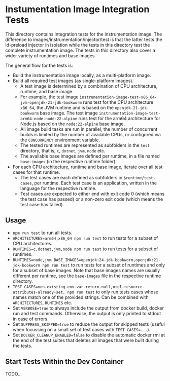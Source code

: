 Instumentation Image Integration Tests
======================================

This directory contains integration tests for the instrumentation image.
The difference to images/instrumentation/injector/test is that the latter tests the ld-preload injector in isolation
while the tests in this directory test the complete instrumentation image.
The tests in this directory also cover a wider variety of runtimes and base images.

The general flow for the tests is:
* Build the instrumentation image locally, as a multi-platform image.
* Build all required test images (as single-platform images).
    * A test image is determined by a combination of CPU architecture, runtime, and base image.
    * For example, the test image `instrumentation-image-test-x86_64-jvm-openjdk-21-jdk-bookworm` runs test for the CPU
  architecture `x86_64`, the JVM runtime and is based on the `openjdk-21-jdk-bookworm` base image.
      The test image `instrumentation-image-test-arm64-node-node-22-alpine` runs test for the arm64 architecture for
      Node.js based on the `node:22-alpine` base image.
    * All image build tasks are run in parallel, the number of concurrent builds is limited by the number of available
      CPUs, or configured via the `CONCURRENCY` environment variable.
    * The tested runtimes are represented as subfolders in the `test` directory, that is, `c`, `dotnet`, `jvm`, `node`
      etc.
    * The available base images are defined per runtime, in a file named `base-images` (in the respective runtime
      folder).
* For each CPU architecture, runtime and base image, iterate over all test cases for that runtime.
    * The test cases are each defined as subfolders in `$runtime/test-cases`, per runtime.
      Each test case is an application, written in the language for the respective runtime.
    * Test cases are expected to either end with exit code 0 (which means the test case has passed) or a non-zero exit
    code (which means the test case has failed).

Usage
-----

* `npm run test` to run all tests.
* `ARCHITECTURES=arm64,x86_64 npm run test` to run tests for a subset of CPU architectures.
* `RUNTIMES=c,dotnet,jvm,node npm run test` to run tests for a subset of runtimes.
* `RUNTIMES=node,jvm BASE_IMAGES=openjdk:24-jdk-bookworm,openjdk:21-jdk-bookworm npm run test` to run tests for a subset
  of runtimes and only for a subset of base images. Note that base images names are usually different per runtime, see
  the `base-images` file in the respective runtime directory.
* `TEST_CASES=non-existing-env-var-return-null,otel-resource-attributes-already-set, npm run test` to only run tests
  cases whose names match one of the provided strings. Can be combined with `ARCHITECTURES`, `RUNTIMES` etc.
* Set `VERBOSE=true` to always include the output from docker build, docker run and test commands. Otherwise, the output
  is only printed to stdout in case of errors.
* Set `SUPPRESS_SKIPPED=true` to reduce the output for skipped tests (useful when focussing on a small set of test cases with `TEST_CASES=...`).
* Set `DOCKER_CLEANUP_ENABLED=false` to disable the automatic docker rmi at the end of the test suites that deletes all
  images that were built during the tests.

Start Tests Within the Dev Container
------------------------------------

TODO...

